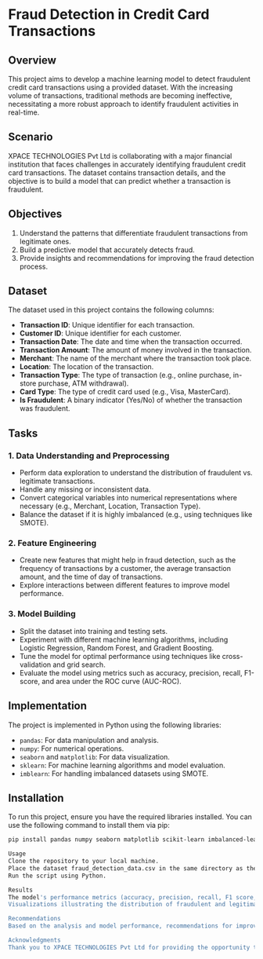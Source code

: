 # Fraud Detection in Credit Card Transactions

## Overview
This project aims to develop a machine learning model to detect fraudulent credit card transactions using a provided dataset. With the increasing volume of transactions, traditional methods are becoming ineffective, necessitating a more robust approach to identify fraudulent activities in real-time.

## Scenario
XPACE TECHNOLOGIES Pvt Ltd is collaborating with a major financial institution that faces challenges in accurately identifying fraudulent credit card transactions. The dataset contains transaction details, and the objective is to build a model that can predict whether a transaction is fraudulent.

## Objectives
1. Understand the patterns that differentiate fraudulent transactions from legitimate ones.
2. Build a predictive model that accurately detects fraud.
3. Provide insights and recommendations for improving the fraud detection process.

## Dataset
The dataset used in this project contains the following columns:
- **Transaction ID**: Unique identifier for each transaction.
- **Customer ID**: Unique identifier for each customer.
- **Transaction Date**: The date and time when the transaction occurred.
- **Transaction Amount**: The amount of money involved in the transaction.
- **Merchant**: The name of the merchant where the transaction took place.
- **Location**: The location of the transaction.
- **Transaction Type**: The type of transaction (e.g., online purchase, in-store purchase, ATM withdrawal).
- **Card Type**: The type of credit card used (e.g., Visa, MasterCard).
- **Is Fraudulent**: A binary indicator (Yes/No) of whether the transaction was fraudulent.

## Tasks
### 1. Data Understanding and Preprocessing
- Perform data exploration to understand the distribution of fraudulent vs. legitimate transactions.
- Handle any missing or inconsistent data.
- Convert categorical variables into numerical representations where necessary (e.g., Merchant, Location, Transaction Type).
- Balance the dataset if it is highly imbalanced (e.g., using techniques like SMOTE).

### 2. Feature Engineering
- Create new features that might help in fraud detection, such as the frequency of transactions by a customer, the average transaction amount, and the time of day of transactions.
- Explore interactions between different features to improve model performance.

### 3. Model Building
- Split the dataset into training and testing sets.
- Experiment with different machine learning algorithms, including Logistic Regression, Random Forest, and Gradient Boosting.
- Tune the model for optimal performance using techniques like cross-validation and grid search.
- Evaluate the model using metrics such as accuracy, precision, recall, F1-score, and area under the ROC curve (AUC-ROC).

## Implementation
The project is implemented in Python using the following libraries:
- `pandas`: For data manipulation and analysis.
- `numpy`: For numerical operations.
- `seaborn` and `matplotlib`: For data visualization.
- `sklearn`: For machine learning algorithms and model evaluation.
- `imblearn`: For handling imbalanced datasets using SMOTE.

## Installation
To run this project, ensure you have the required libraries installed. You can use the following command to install them via pip:

```bash
pip install pandas numpy seaborn matplotlib scikit-learn imbalanced-learn

Usage
Clone the repository to your local machine.
Place the dataset fraud_detection_data.csv in the same directory as the script.
Run the script using Python.

Results
The model's performance metrics (accuracy, precision, recall, F1 score, AUC-ROC) will be displayed after execution.
Visualizations illustrating the distribution of fraudulent and legitimate transactions will be generated.

Recommendations
Based on the analysis and model performance, recommendations for improving the fraud detection process can be provided.

Acknowledgments
Thank you to XPACE TECHNOLOGIES Pvt Ltd for providing the opportunity to work on this project.
